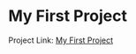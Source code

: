 # My First Project
Project Link: [My First Project](https://mattdunks94.github.io/my-first-project/index.html)
